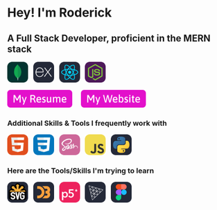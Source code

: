 # Hey! I'm Roderick

## A Full Stack Developer, proficient in the **MERN** stack
<p> 
<img src="./Icons/mongodb.svg" width="48"> &nbsp; 
<img src="./Icons/express.svg" width="48"> &nbsp; 
<img src="./Icons/react.svg" width="48"> &nbsp; 
<img src="./Icons/node.svg" width="48"> &nbsp; 
</p>

<p> 
<a target="_blank" href="https://roderick0411.github.io/Roderick%20Full%20Stack%20Dev.pdf"><img src="./Icons/resume-button.svg" width="150"></a> &nbsp; &nbsp; 
<a target="_blank" href="https://roderick0411.github.io/"><img src="./Icons/portfolio-button.svg" width="150"></a> &nbsp; 
</p>

### Additional Skills & Tools I frequently work with

<p>
<img src="./Icons/html.svg" width="48"> &nbsp; 
<img src="./Icons/css.svg" width="48"> &nbsp; 
<img src="./Icons/sass.svg" width="48"> &nbsp;
<img src="./Icons/javascript.svg" width="48"> &nbsp;  
<img src="./Icons/python.svg" width="48">
</p>

### Here are the Tools/Skills I'm trying to learn

<p>
<img src="./Icons/svg.svg" width="48"> &nbsp; 
<img src="./Icons/d3.svg" width="48">  &nbsp; 
<img src="./Icons/p5.svg" width="48">  &nbsp; 
<img src="./Icons/threejs.svg" width="48">  &nbsp; 
<img src="./Icons/figma.svg" width="48">  &nbsp; 
</p>


